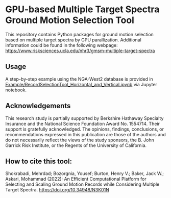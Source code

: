 # GPU-based Multiple Target Spectra Ground Motion Selection Tool
This repository contains Python packages for ground motion selection based on multiple target spectra by GPU parallization. Additional information could be found in the following webpage:
https://www.risksciences.ucla.edu/nhr3/gmsm-multiple-target-spectra

## Usage
A step-by-step example using the NGA-West2 database is provided in [Example/RecordSelectionTool_Horizontal_and_Vertical.ipynb](https://github.com/NHR3-UCLA/gmsm_multiple_target_spectra/blob/main/Example/RecordSelectionTool_Horizontal_and_Vertical.ipynb) via Jupyter notebook.

## Acknowledgements
This research study is partially supported by Berkshire Hathaway Specialty Insurance and the National Science Foundation Award No. 1554714. Their support is gratefully acknowledged. The opinions, findings, conclusions, or recommendations expressed in this publication are those of the authors and do not necessarily reflect the views of the study sponsors, the B. John Garrick Risk Institute, or the Regents of the University of California.

## How to cite this tool:
Shokrabadi, Mehrdad; Bozorgnia, Yousef; Burton, Henry V.; Baker, Jack W.; Askari, Mohammad (2022): An Efficient Computational Platform for Selecting and Scaling Ground Motion Records while Considering Multiple Target Spectra. https://doi.org/10.34948/N3K01N
